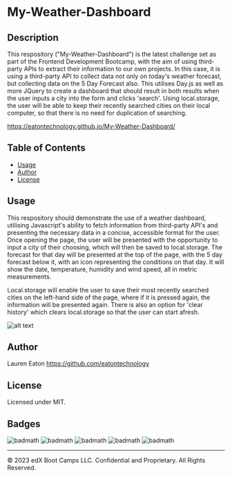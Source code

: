 # My-Weather-Dashboard

## Description 

This respository ("My-Weather-Dashboard") is the latest challenge set as part of the Frontend Development Bootcamp, with the aim of using third-party APIs to extract their information to our own projects. In this case, it is using a third-party API to collect data not only on today's weather forecast, but collecting data on the 5 Day Forecast also. This utilises Day.js as well as more JQuery to create a dashboard that should result in both results when the user inputs a city into the form and clicks 'search'. Using local.storage, the user will be able to keep their recently searched cities on their local computer, so that there is no need for duplication of searching.


https://eatontechnology.github.io/My-Weather-Dashboard/


## Table of Contents 

* [Usage](#usage)
* [Author](#author)
* [License](#license)

## Usage 

This respository should demonstrate the use of a weather dashboard, utilising Javascript's ability to fetch information from third-party API's and presenting the necessary data in a concise, accessible format for the user. Once opening the page, the user will be presented with the opportunity to input a city of their choosing, which will then be saved to local.storage. The forecast for that day will be presented at the top of the page, with the 5 day forecast below it, with an icon representing the conditions on that day. It will show the date, temperature, humidity and wind speed, all in metric measurements. 

Local.storage will enable the user to save their most recently searched cities on the left-hand side of the page, where if it is pressed again, the information will be presented again. There is also an option for 'clear history' which clears local.storage so that the user can start afresh. 

![alt text](https://github.com/eatontechnology/My-Weather-Dashboard/blob/main/assets/media/challenge%20gif.gif)

## Author

Lauren Eaton
https://github.com/eatontechnology

## License

Licensed under MIT.

## Badges

![badmath](https://img.shields.io/badge/HTML%20-%20blue)
![badmath](https://img.shields.io/badge/CSS%20-%20purple)
![badmath](https://img.shields.io/badge/MIT%20-%20License%20-%20green)
![badmath](https://img.shields.io/badge/bootstrap-purple)
![badmath](https://img.shields.io/badge/JavaScript-green)



---

© 2023 edX Boot Camps LLC. Confidential and Proprietary. All Rights Reserved.